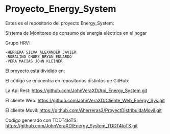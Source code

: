 # Proyecto_Energy_System
Estes es el repositorio del proyecto Energy_System:

Sistema de Monitoreo de consumo de energía eléctrica en el hogar

Grupo HRV:
```
-HERRERA SILVA ALEXANDER JAVIER
-ROBALINO CHUEZ BRYAN EDUARDO
-VERA MACIAS JOHN KLEINER
```
El proyecto está dividido en:

El código se encuentra en repositorios distintos de GitHub:

La Api Rest:
https://github.com/JohnVeraXD/Api_Energy_System.git


El cliente Web:
https://github.com/JohnVeraXD/Cliente_Web_Energy_Sys.git


El cliente Movil:
https://github.com/Aherreras3/ProyectDistribuidaMovil.git

Codigo generado con TDDT4IoTS:
https://github.com/JohnVeraXD/Energy_System_TDDT4IoTS.git

